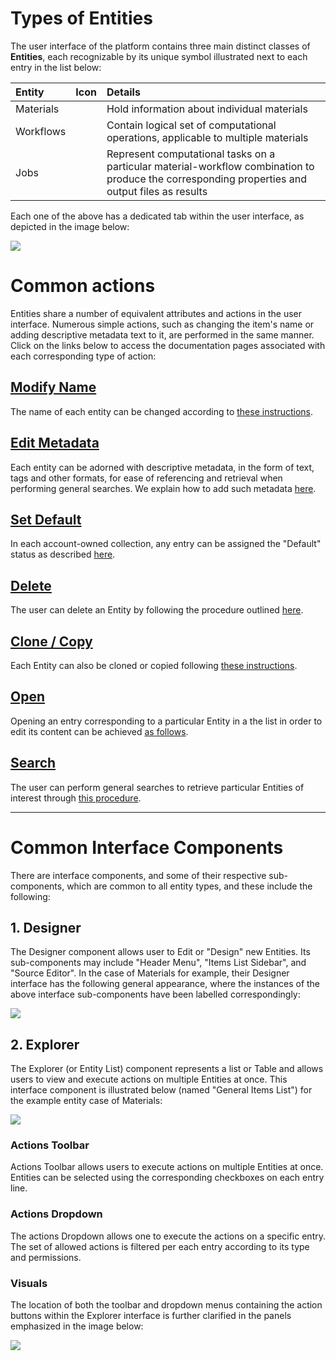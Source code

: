 # Types of Entities

The user interface of the platform contains three main distinct classes of **Entities**, each recognizable by its unique symbol illustrated next to each entry in the list below:

| Entity    |  Icon      | Details        | 
| :-------- |:----------- |:------------- |
| Materials | <i class="zmdi zmdi-widgets"></i>    | Hold information about individual materials |
| Workflows | <i class="zmdi zmdi-dot-circle"></i> | Contain logical set of computational operations, applicable to multiple materials |
| Jobs      | <i class="zmdi zmdi-file"></i> | Represent computational tasks on a particular material-workflow combination to produce the corresponding properties and output files as results |

Each one of the above has a dedicated tab within the user interface, as depicted in the image below:

<img src="/images/entity-classes.png/" > 

# Common actions

Entities share a number of equivalent attributes and actions in the user interface. Numerous simple actions, such as changing the item's name or adding descriptive metadata text to it, are performed in the same manner. Click on the links below to access the documentation pages associated with each corresponding type of action:

## [Modify Name](actions/name.md)

The name of each entity can be changed according to [these instructions](actions/name.md).

## [Edit Metadata](actions/metadata.md)

Each entity can be adorned with descriptive metadata, in the form of text, tags and other formats, for ease of referencing and retrieval when performing general searches. We explain how to add such metadata [here](actions/metadata.md).

## [Set Default](actions/set-default.md)

In each account-owned collection, any entry can be assigned the "Default" status as described [here](actions/set-default.md).

## [Delete](actions/delete.md)

The user can delete an Entity by following the procedure outlined [here](actions/delete.md).

## [Clone / Copy](actions/clone.md)

Each Entity can also be cloned or copied following [these instructions](actions/clone.md).

## [Open](actions/open-edit.md)

Opening an entry corresponding to a particular Entity in a the list in order to edit its content can be achieved [as follows](actions/open-edit.md).

## [Search](actions/search.md)

The user can perform general searches to retrieve particular Entities of interest through [this procedure](actions/search.md).

<hr>

# Common Interface Components

There are interface components, and some of their respective sub-components, which are common to all entity types, and these include the following: 

## 1. Designer

The Designer component allows user to Edit or "Design" new Entities. Its sub-components may include "Header Menu", "Items List Sidebar", and "Source Editor". In the case of Materials for example, their Designer interface has the following general appearance, where the instances of the above interface sub-components have been labelled correspondingly:

<img src="/images/materials-designer-initial.png/" >

## 2. Explorer

The Explorer (or Entity List) component represents a list or Table and allows users to view and execute actions on multiple Entities at once. This interface component is illustrated below (named "General Items List") for the example entity case of Materials:

<img src="/images/materials-list.png/" >

### Actions Toolbar

Actions Toolbar allows users to execute actions on multiple Entities at once. Entities can be selected using the corresponding checkboxes on each entry line.

### Actions Dropdown

The actions Dropdown allows one to execute the actions on a specific entry. The set of allowed actions is filtered per each entry according to its type and permissions.

### Visuals

The location of both the toolbar and dropdown menus containing the action buttons within the Explorer interface is further clarified in the panels emphasized in the image below:

<img src="/images/workflow-actions-menus.png"/>



